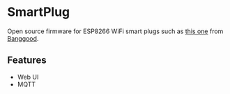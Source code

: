 # SmartPlug
Open source firmware for ESP8266 WiFi smart plugs such as [this one](http://www.banggood.com/Smart-Home-WiFi-Socket-Switch-UK-Plug-Wireless-Timer-Remote-Control-p-1022471.html?p=7U30132019453201507N) from [Banggood](https://www.banggood.com/?p=7U30132019453201507N).

## Features

* Web UI
* MQTT

